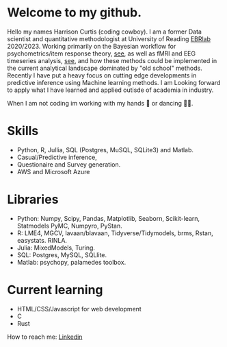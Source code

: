 # Welcome to my github.
Hello my names Harrison Curtis (coding cowboy). I am a former Data scientist and quantitative methodologist at University of Reading [EBRlab](https://github.com/ebrlab/Statistical-methods-for-research-workers-bayes-for-psychologists-and-neuroscientists) 2020/2023. Working primarily on the Bayesian workflow for psychometrics/item response theory, [see](https://github.com/ebrlab/CHS_analysis_GRM), as well as fMRI and EEG timeseries analysis, [see](https://github.com/ebrlab/Bayesian_MGRW_LKJ_ERP), and how these methods could be implemented in the current analytical landscape dominated by "old school" methods. Recently I have put a heavy focus on cutting edge developments in predictive inference using Machine learning methods. I am Looking forward to apply what I have learned and applied outisde of academia in industry. 

When I am not coding im working with my hands 🔨 or dancing 🕺🏻.

# Skills 
- Python, R, Jullia, SQL (Postgres, MuSQL, SQLite3) and Matlab.
- Casual/Predictive inference, 
- Questionaire and Survey generation.
- AWS and Microsoft Azure
 
# Libraries
- Python: Numpy, Scipy, Pandas, Matplotlib, Seaborn, Scikit-learn, Statmodels PyMC, Numpyro, PyStan.
- R: LME4, MGCV, lavaan/blavaan, Tidyverse/Tidymodels, brms, Rstan, easystats. RINLA.
- Julia: MixedModels, Turing.
- SQL: Postgres, MySQL, SQLlite.
- Matlab: psychopy, palamedes toolbox.

# Current learning 
- HTML/CSS/Javascript for web development
- C
- Rust

How to reach me: 
                [Linkedin](https://www.linkedin.com/in/harrison-curtis-a2a0b41b5?lipi=urn%3Ali%3Apage%3Ad_flagship3_profile_view_base_contact_details%3BxxoPP6VuSP6Agi6EwTxieQ%3D%3D)
                
<!---
HPCurtis/HPCurtis is a ✨ special ✨ repository because its `README.md` (this file) appears on your GitHub profile.
You can click the Preview link to take a look at your changes.
--->
